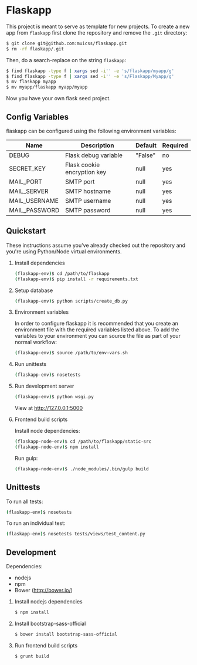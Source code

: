 # Flaskapp

This project is meant to serve as template for new projects. To create a new app from `flaskapp` first clone the repository and remove the `.git` directory:

```bash
$ git clone git@github.com:muicss/flaskapp.git
$ rm -rf flaskapp/.git
```

Then, do a search-replace on the string `flaskapp`:

```bash
$ find flaskapp -type f | xargs sed -i'' -e 's/flaskapp/myapp/g'
$ find flaskapp -type f | xargs sed -i'' -e 's/Flaskapp/Myapp/g'
$ mv flaskapp myapp
$ mv myapp/flaskapp myapp/myapp
```

Now you have your own flask seed project.

## Config Variables

flaskapp can be configured using the following environment variables:

Name          | Description                 | Default | Required
------------- | --------------------------- | ------- | -------
DEBUG         | Flask debug variable        | "False" | no
SECRET_KEY    | Flask cookie encryption key | null    | yes
MAIL_PORT     | SMTP port                   | null    | yes
MAIL_SERVER   | SMTP hostname               | null    | yes
MAIL_USERNAME | SMTP username               | null    | yes
MAIL_PASSWORD | SMTP password               | null    | yes

## Quickstart

These instructions assume you've already checked out the repository and you're using Python/Node virtual environments.

1. Install dependencies

    ```bash
    (flaskapp-env)$ cd /path/to/flaskapp
    (flaskapp-env)$ pip install -r requirements.txt
    ```

1. Setup database

   ```bash
   (flaskapp-env)$ python scripts/create_db.py
   ```

1. Environment variables

   In order to configure flaskapp it is recommended that you create an environment file with the required variables listed above. To add the variables to your environment you can source the file as part of your normal workflow:

   ```bash
   (flaskapp-env)$ source /path/to/env-vars.sh
   ```

1. Run unittests

    ```bash
    (flaskapp-env)$ nosetests
    ```

1. Run development server

   ```bash
   (flaskapp-env)$ python wsgi.py
   ```

   View at http://127.0.0.1:5000

1. Frontend build scripts

   Install node dependencies:

   ```bash
   (flaskapp-node-env)$ cd /path/to/flaskapp/static-src
   (flaskapp-node-env)$ npm install
   ```

   Run gulp:

   ```bash
   (flaskapp-node-env)$ ./node_modules/.bin/gulp build
   ```

## Unittests ##

To run all tests:

```bash
(flaskapp-env)$ nosetests
```

To run an individual test:

```bash
(flaskapp-env)$ nosetests tests/views/test_content.py
```

## Development ##

Dependencies:

 - nodejs
 - npm
 - Bower (http://bower.io/)

1. Install nodejs dependencies

   ```bash
   $ npm install
   ```

1. Install bootstrap-sass-official

   ```bash
   $ bower install bootstrap-sass-official
   ```

1. Run frontend build scripts

   ```bash
   $ grunt build
   ```
